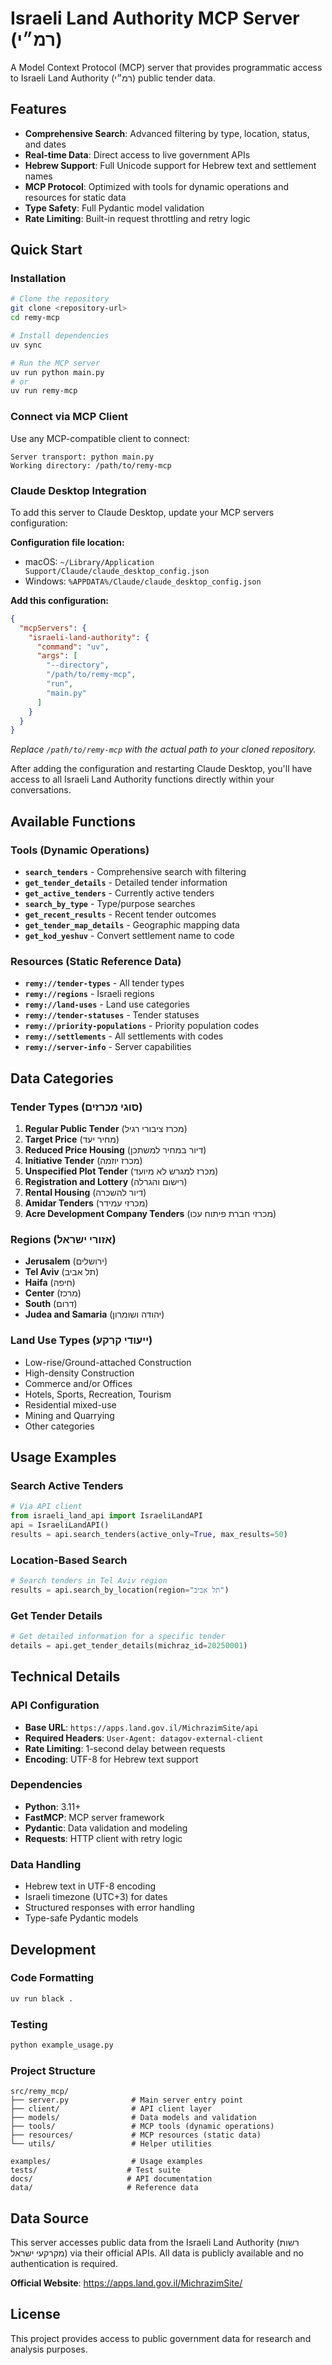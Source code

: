 # Israeli Land Authority MCP Server (רמ״י)

A Model Context Protocol (MCP) server that provides programmatic access to Israeli Land Authority (רמ״י) public tender data.

## Features

- **Comprehensive Search**: Advanced filtering by type, location, status, and dates
- **Real-time Data**: Direct access to live government APIs
- **Hebrew Support**: Full Unicode support for Hebrew text and settlement names
- **MCP Protocol**: Optimized with tools for dynamic operations and resources for static data
- **Type Safety**: Full Pydantic model validation
- **Rate Limiting**: Built-in request throttling and retry logic

## Quick Start

### Installation

```bash
# Clone the repository
git clone <repository-url>
cd remy-mcp

# Install dependencies
uv sync

# Run the MCP server
uv run python main.py
# or
uv run remy-mcp
```

### Connect via MCP Client

Use any MCP-compatible client to connect:

```
Server transport: python main.py
Working directory: /path/to/remy-mcp
```

### Claude Desktop Integration

To add this server to Claude Desktop, update your MCP servers configuration:

**Configuration file location:**
- macOS: `~/Library/Application Support/Claude/claude_desktop_config.json`
- Windows: `%APPDATA%/Claude/claude_desktop_config.json`

**Add this configuration:**
```json
{
  "mcpServers": {
    "israeli-land-authority": {
      "command": "uv",
      "args": [
        "--directory",
        "/path/to/remy-mcp",
        "run",
        "main.py"
      ]
    }
  }
}
```

*Replace `/path/to/remy-mcp` with the actual path to your cloned repository.*

After adding the configuration and restarting Claude Desktop, you'll have access to all Israeli Land Authority functions directly within your conversations.

## Available Functions

### Tools (Dynamic Operations)
- **`search_tenders`** - Comprehensive search with filtering
- **`get_tender_details`** - Detailed tender information
- **`get_active_tenders`** - Currently active tenders
- **`search_by_type`** - Type/purpose searches
- **`get_recent_results`** - Recent tender outcomes
- **`get_tender_map_details`** - Geographic mapping data
- **`get_kod_yeshuv`** - Convert settlement name to code

### Resources (Static Reference Data)
- **`remy://tender-types`** - All tender types
- **`remy://regions`** - Israeli regions
- **`remy://land-uses`** - Land use categories
- **`remy://tender-statuses`** - Tender statuses
- **`remy://priority-populations`** - Priority population codes
- **`remy://settlements`** - All settlements with codes
- **`remy://server-info`** - Server capabilities

## Data Categories

### Tender Types (סוגי מכרזים)
1. **Regular Public Tender** (מכרז ציבורי רגיל)
2. **Target Price** (מחיר יעד)
3. **Reduced Price Housing** (דיור במחיר למשתכן)
4. **Initiative Tender** (מכרז יוזמה)
5. **Unspecified Plot Tender** (מכרז למגרש לא מיועד)
6. **Registration and Lottery** (רישום והגרלה)
7. **Rental Housing** (דיור להשכרה)
8. **Amidar Tenders** (מכרזי עמידר)
9. **Acre Development Company Tenders** (מכרזי חברת פיתוח עכו)

### Regions (אזורי ישראל)
- **Jerusalem** (ירושלים)
- **Tel Aviv** (תל אביב)
- **Haifa** (חיפה)
- **Center** (מרכז)
- **South** (דרום)
- **Judea and Samaria** (יהודה ושומרון)

### Land Use Types (ייעודי קרקע)
- Low-rise/Ground-attached Construction
- High-density Construction
- Commerce and/or Offices
- Hotels, Sports, Recreation, Tourism
- Residential mixed-use
- Mining and Quarrying
- Other categories

## Usage Examples

### Search Active Tenders
```python
# Via API client
from israeli_land_api import IsraeliLandAPI
api = IsraeliLandAPI()
results = api.search_tenders(active_only=True, max_results=50)
```

### Location-Based Search
```python
# Search tenders in Tel Aviv region
results = api.search_by_location(region="תל אביב")
```

### Get Tender Details
```python
# Get detailed information for a specific tender
details = api.get_tender_details(michraz_id=20250001)
```

## Technical Details

### API Configuration
- **Base URL**: `https://apps.land.gov.il/MichrazimSite/api`
- **Required Headers**: `User-Agent: datagov-external-client`
- **Rate Limiting**: 1-second delay between requests
- **Encoding**: UTF-8 for Hebrew text support

### Dependencies
- **Python**: 3.11+
- **FastMCP**: MCP server framework
- **Pydantic**: Data validation and modeling
- **Requests**: HTTP client with retry logic

### Data Handling
- Hebrew text in UTF-8 encoding
- Israeli timezone (UTC+3) for dates
- Structured responses with error handling
- Type-safe Pydantic models

## Development

### Code Formatting
```bash
uv run black .
```

### Testing
```bash
python example_usage.py
```

### Project Structure
```
src/remy_mcp/
├── server.py              # Main server entry point
├── client/                # API client layer
├── models/                # Data models and validation
├── tools/                 # MCP tools (dynamic operations)
├── resources/             # MCP resources (static data)
└── utils/                 # Helper utilities

examples/                  # Usage examples
tests/                    # Test suite
docs/                     # API documentation
data/                     # Reference data
```

## Data Source

This server accesses public data from the Israeli Land Authority (רשות מקרקעי ישראל) via their official APIs. All data is publicly available and no authentication is required.

**Official Website**: https://apps.land.gov.il/MichrazimSite/

## License

This project provides access to public government data for research and analysis purposes.